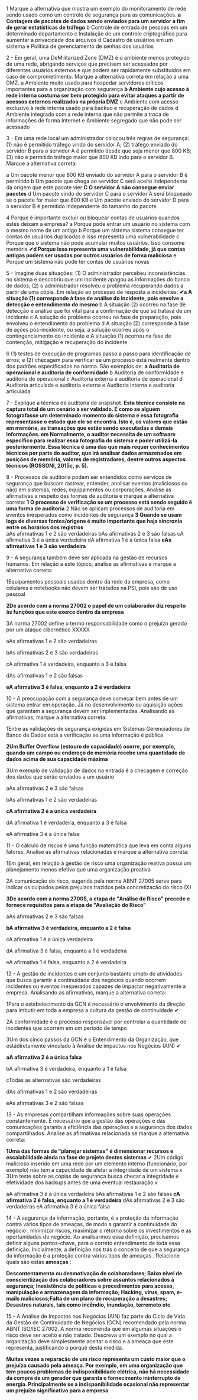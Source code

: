 1 Marque a alternativa que mostra um exemplo do monitoramento de rede sendo usado como um controle de segurança para as comunicações.
**a Contagem de pacotes de dados sendo enviados para um servidor a fim de gerar estatísticas de tráfego** 
b Controle de entrada de pessoas em um determinado departamento 
c Instalação de um controle criptográfico para aumentar a privacidade dos arquivos 
d Cadastro de usuários em um sistema 
e Política de gerenciamento de senhas dos usuários

2 - Em geral, uma DeMilitarized Zone (DMZ) é o ambiente menos protegido de uma rede, abrigando serviços que precisam ser acessados por diferentes usuários externos e que podem ser rapidamente substituídos em caso de comprometimento. Marque a alternativa correta em relação a uma DMZ. 
a Ambiente muito usado para hospedar servidores críticos importantes para a organização com segurança 
**b Ambiente cujo acesso à rede interna costuma ser bem protegido para evitar ataques a partir de acessos externos realizados na própria DMZ** 
c Ambiente com acesso exclusivo à rede interna usado para backuo e recuperação de dados 
d Ambiente integrado com a rede interna que não permite a troca de informações de forma Internet 
e Ambiente segregado que não pode ser acessado

3 - Em uma rede local um administrador colocou três regras de segurança: (1) não é permitido tráfego vindo do servidor A; (2) tráfego enviado do servidor B para o servidor A é permitido desde que seja menor que 800 KB; (3) não é permitido tráfego maior que 800 KB indo para o servidor B. Marque a alternativa correta:

a Um pacote menor que 800 KB enviado do servidor A para o servidor 
B é permitido b Um pacote que chega ao servidor C será aceito independente da origem que este pacote vier 
**C O servidor A não consegue enviar pacotes** 
d Um pacote vindo do servidor C para o servidor A será bloqueado se o pacote for maior que 800 KB 
e Um pacote enviado do servidor D para o servidor B é permitido independente do tamanho do pacote

4 Porque é importante excluir ou bloquear contas de usuários quandos estes deixam a empresa?
a Porque pode entrar um usuário no sistema com o mesmo nome de um antigo 
b Porque um sistema sistema consegue ter contas de usuários duplicadas e isso representa uma vulnerabilidade 
c Porque que o sistema não pode acumular muitos usuários. Isso consome memória 
**✔d Porque isso representa uma vulnerabilidade, já que contas antigas podem ser usadas por outros usuários de forma maliciosa** 
e Porque um sistema não pode ter contas de usuários novas

5 - Imagine duas situações: (1) O administrador percebeu inconsistências no sistema e descobriu que um incidente apagou as informações do banco de dados; (2) o administrador resolveu o problema recuperando dados a partir de uma cópia. Em relação ao processo de resposta a incidentes: 
**✔a A situação (1) corresponde à fase de análise do incidente, pois envolve a detecção e entendimento do mesmo** 
b A situação (2) ocorreu na fase de detecção e análise que foi vital para a confirmação de que se tratava de um incidente 
c A solução do problema ocorreu na fase de preparação, pois envolveu o entendimento do problema 
d A situação (2) corresponde à fase de ações pós-incidente, ou seja, a solução ocorreu após o contingenciamento do incidente 
e A situação (1) ocorreu na fase de contenção, mitigação e recuperação do incidente

6 (1) testes de execução de programas passo a passo para identificação de erros; e (2) checagem para verificar se um processo está realmente dentro dos padrões especificados na norma. São exemplos de:
**a Auditoria de operacional e auditoria de conformidade** 
b Auditoria de conformidade e auditoria de operacional 
c Auditoria externa e auditoria de operacional 
d Auditoria articulada e auditoria externa 
e Auditoria interna e auditoria articulada

7 - Explique a técnica de auditoria de snapshot.
**Esta técnica consiste na captura total de um cenário a ser validado. É como se alguém fotografasse um determinado momento do sistema e essa fotografia representasse o estado que ele se encontra. Isto é, os valores que estão em memória, as transações que estão sendo executadas e demais informações. em Normalmente, o auditor necessita de um software específico para realizar essa fotografia do sistema e poder utilizá-la posteriormente. Essa técnica é uma das que mais requer conhecimentos técnicos por parte do auditor, que irá analisar dados armazenados em posições de memória, valores de registradores, dentre outros aspectos técnicos (ROSSONI, 2015c, p. 5).**

8 - Processos de auditoria podem ser entendidos como serviços de segurança que buscam rastrear, entender, analisar eventos (maliciosos ou não) em sistemas, redes, equipamentos ou corporações. Analise as afirmativas a respeito  das formas de auditoria e marque a alternativa correta:
**1 O processo de verificação se um processo está sendo seguido é uma forma de auditoria**
2 Não se aplicam processos de auditoria em eventos inesperados como incidentes de segurança
**3 Quando se usam logs de diversas fontes/origens é muito importante que haja sincronia entre os horários dos registros**   
aAs afirmativas 1 e 2 são verdadeiras
bAs afirmativas 2 e 3 são falsas
cA afirmativa 3 é a única verdadeira
dA afirmativa 1 é a única falsa
**eAs afirmativas 1 e 3 são verdadeira**

9 - A segurança também deve ser aplicada na gestão de recursos humanos. Em relação a
este tópico, analise as afirmativas e marque a alternativa correta:

1Equipamentos pessoais usados dentro da rede da empresa, como celulares e notebooks não devem ser tratados na PSI, pois são de uso pessoal

**2De acordo com a norma 27002 o papel de um colaborador diz respeito às funções que este exerce dentro da empresa**

3A norma 27002 define o termo responsabilidade como o prejuízo gerado por um ataque cibernético XXXXX 

aAs afirmativas 1 e 2 são verdadeiras

bAs afirmativas 2 e 3 são verdadeiras

cA afirmativa 1 é verdadeira, enquanto a 3 é falsa

dAs afirmativas 1 e 2 são falsas

**eA afirmativa 3 é falsa, enquanto a 2 é verdadeira**

10 - A preocupação com a segurança deve começar bem antes de um sistema entrar em
operação. Já no desenvolvimento ou aquisição ações que garantam a segurança devem
ser implementadas. Analisando as afirmativas, marque a alternativa correta:

1Entre as validações de segurança exigidas em Sistemas Gerenciadores de Banco de Dados está a verificação se uma informação é pública

**2Um Buffer Overflow (estouro de capacidade) ocorre, por exemplo, quando um campo ou endereço de memória recebe uma quantidade de dados acima de sua capacidade máxima**

3Um exemplo de validação de dados na entrada é a checagem e correção  dos dados que serão enviados a um usuário

aAs afirmativas 2 e 3 são falsas

bAs afirmativas 1 e 2 são verdadeiras

**cA afirmativa 2 é a única verdadeira**

dA afirmativa 1 é verdadeira, enquanto a 3 é falsa

eA afirmativa 3 é a única falsa

11 - O cálculo de riscos é uma função matemática que leva em conta alguns fatores.
Analise as afirmativas relacionadas e marque a alternativa correta:

1Em geral, em relação à gestão de risco uma organização reativa  possui um planejamento menos efetivo que uma organização proativa

2A comunicação do risco, sugerida pela norma ABNT 27005 serve para indicar os culpados pelos prejuízos trazidos pela concretização  do risco (X)

**3De acordo com a norma 27005, a etapa de "Análise do Risco" precede e fornece requisitos para a etapa de "Avaliação do Risco"**

aAs afirmativas 2 e 3 são falsas

**bA afirmativa 3 é verdadeira, enquanto a 2 é falsa**

cA afirmativa 1 é a única verdadeira

dA afirmativa 3 é falsa, enquanto a 1 é verdadeira

eA afirmativa 1 é falsa, enquanto a 2 é verdadeira

12 - A gestão de incidentes é um conjunto bastante amplo de atividades que busca garantir a continuidade dos negócios quando ocorrem incidentes ou eventos inesperados capazes de impactar negativamente a empresa.  Analisando as afirmativas, marque a alternativa correta:

1Para o estabelecimento da GCN é necessário o envolvimento da direção  para imbutir em toda a empresa a cultura da gestão de continuidade ✔

2A conformidade é o processo responsável por controlar a quantidade de incidentes que ocorrem em um período de tempo 

3Um dos cinco passos da GCN é o Entendimento da Organização, que estádiretamente vinculado 
à Análise de impactos nos Negócios (AIN) ✔

**aA afirmativa 2 é a única falsa**

bA afirmativa 3 é verdadeira, enquanto a 1 é falsa

cTodas as alternativas são verdadeiras

dAs afirmativas 1 e 2 são verdadeiras

eAs afirmativas 3 e 2 são falsas

13 - As empresas compartilham informações sobre suas operações constantemente. É necessário que a gestão das operações e das comunicações garanta a  eficiência das operações e a segurança dos dados compartilhados. Analise as afirmativas  relacionada se marque a alternativa correta:

**1Uma das formas de "planejar sistemas" é dimensionar recursos e escalabilidade ainda na fase de projeto destes sistemas** ✔
2Um código malicioso inserido em uma rede por um elemento interno (funcionário, por exemplo) não tem a capacidade de afetar a integridade  de um sistema x 
3Um teste sobre as cópias de segurança busca checar a integridade e efetividade dos backups antes de uma eventual restauração x

aA afirmativa 3 é a única verdadeira
bAs afirmativas 1 e 2 são falsas
**cA afirmativa 2 é falsa, enquanto a 1 é verdadeira**
dAs afirmativas 2 e 3 são verdadeiras
eA afirmativa 3 é a única falsa

14 - A segurança da informação, portanto, é a proteção da informação contra vários tipos de ameaças, de modo a garantir a continuidade do negócio , minimizar riscos, maximizar o retorno sobre os investimentos e as oportunidades  de negócio. Ao analisarmos essa definição, precisamos definir alguns pontos-chave, para o correto entendimento de toda essa definição. Inicialmente, a definição  nos trás o conceito de que a segurança da informação é a proteção contra vários tipos de ameaças . Relacione quais são estas **ameaças** :

**Descontentamento ou desmotivação de colaboradores; Baixo nível de conscientização dos colaboradores sobre assuntos relacionados à segurança; Inexistência de políticas e procedimentos para acesso, manipulação e  armazenagem da informação; Hacking, vírus, spam, e-mails maliciosos;Falta de um plano de recuperação a desastres; Desastres naturais, tais como incêndio, inundação, terremoto etc**

15 - A Análise de Impactos nos Negócios (AIN) faz parte do Ciclo de Vida da Gestão de
Continuidade de Negócios (GCN) recomendado pela norma ABNT ISO/IEC 27002. A
norma recomenda que em algumas situações o risco deve ser aceito e não tratado.
Descreva um exemplo no qual a organização deve simplesmente aceitar o risco e a
ameaça que este representa, justificando o porquê desta medida.

**Muitas vezes a reparação de um risco representa um custo maior que o prejuízo causado pela ameaça. Por exemplo, em uma organização que tem poucos problemas de indisponibilidade elétrica, não há necessidade da compra de um gerador que garanta o fornecimento ininterrupto de energia. Principalmente se a indisponibilidade ocasional não representar um prejuízo significativo para a empresa**